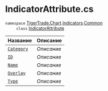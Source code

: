 
# IndicatorAttribute.cs
`namespace` [TigerTrade.Chart](../../../../TigerTrade.Chart.md).[Indicators](../../../../TigerTrade.Chart/Indicators.md).[Common](../../../../TigerTrade.Chart/Indicators/Common.md)  
&nbsp;&nbsp;&nbsp;&nbsp;&nbsp;&nbsp;&nbsp;&nbsp;&nbsp;`class` [IndicatorAttribute](../IndicatorAttribute.cs.md)

| Название | Описание |
| --- | --- |
| [`Category`](./Свойства/Category.md) | *Описание* |
| [`ID`](./Свойства/ID.md) | *Описание* |
| [`Name`](./Свойства/Name.md) | *Описание* |
| [`Overlay`](./Свойства/Overlay.md) | *Описание* |
| [`Type`](./Свойства/Type.md) | *Описание* |
